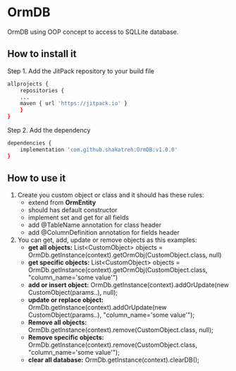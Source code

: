 # OrmDB

OrmDB using OOP concept to access to SQLLite database.

## How to install it

Step 1. Add the JitPack repository to your build file
```sh
allprojects {
    repositories {
    ...
    maven { url 'https://jitpack.io' }
    }
}
```
Step 2. Add the dependency
```sh
dependencies {
    implementation 'com.github.shakatreh:OrmDB:v1.0.0'
}
```


## How to use it
1. Create you custom object or class and it should has these rules:
   - extend from **OrmEntity**
   - should has default constructor
   - implement set and get for all fields
   - add @TableName annotation for class header
   - add @ColumnDefinition annotation for fields header
2. You can get, add, update or remove objects as this examples:
   - **get all objects:** List\<CustomObject\> objects = OrmDb.getInstance(context).<CustomObject>getOrmObj(CustomObject.class, null)
   - **get specific objects:** List\<CustomObject\> objects = OrmDb.getInstance(context).<CustomObject>getOrmObj(CustomObject.class, "column_name='some value'")
   - **add or insert object:** OrmDb.getInstance(context).addOrUpdate(new CustomObject(params..), null);
   - **update or replace object:** OrmDb.getInstance(context).addOrUpdate(new CustomObject(params..),  "column_name='some value'");
   - **Remove all objects:** OrmDb.getInstance(context).remove(CustomObject.class,  null);
   - **Remove specific objects:** OrmDb.getInstance(context).remove(CustomObject.class, "column_name='some value'");
   - **clear all database:** OrmDb.getInstance(context).clearDB();


   
        
